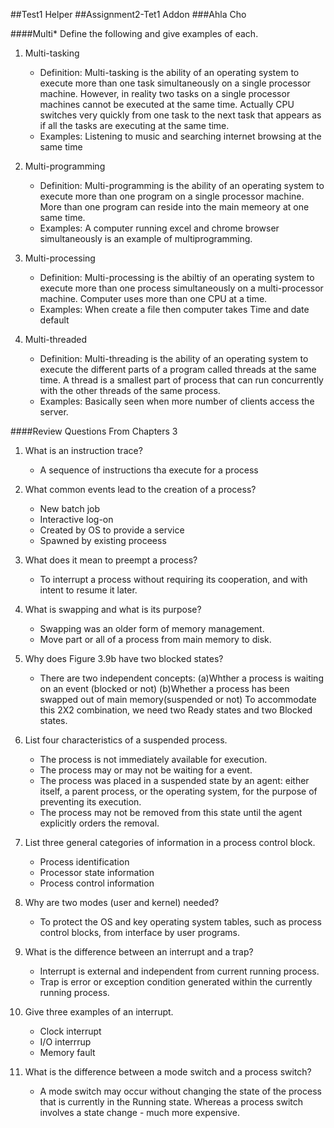 
##Test1 Helper
##Assignment2-Tet1 Addon
###Ahla Cho


####Multi\*
Define the following and give examples of each.

1. Multi-tasking
   - Definition: Multi-tasking is the ability of an operating system to execute more than one task simultaneously on a single processor machine. However, in reality two tasks on a single processor machines cannot be executed at the same time. 
     Actually CPU switches very quickly from one task to the next task that appears as if all the tasks are executing at the same time. 
   - Examples: Listening to music and searching internet browsing at the same time

2. Multi-programming
   - Definition: Multi-programming is the ability of an operating system to execute more than one program on a single processor machine. More than one program can reside into the main memeory at one same time.
   - Examples: A computer running excel and chrome browser simultaneously is an example of multiprogramming.

3. Multi-processing
   - Definition: Multi-processing is the abiltiy of an operating system to execute more than one process simultaneously on a multi-processor machine. Computer uses more than one CPU at a time.
   - Examples: When create a file then computer takes Time and date default

4. Multi-threaded
   - Definition: Multi-threading is the ability of an operating system to execute the different parts of a program called threads at the same time. A thread is a smallest part of process that can run concurrently with the other threads of the same process.
   - Examples: Basically seen when more number of clients access the server.


####Review Questions From Chapters 3

1. What is an instruction trace?
   - A sequence of instructions tha execute for a process

2. What common events lead to the creation of a process?
   - New batch job
   - Interactive log-on
   - Created by OS to provide a service
   - Spawned by existing proceess

3. What does it mean to preempt a process?
   - To interrupt a process without requiring its cooperation, and with intent to resume it later.

4. What is swapping and what is its purpose?
   - Swapping was an older form of memory management. 
   - Move part or all of a process from main memory to disk.
 

5. Why does Figure 3.9b have two blocked states?
   - There are two independent concepts:
     (a)Whther a process is waiting on an event (blocked or not)
     (b)Whether a process has been swapped out of main memory(suspended or not)
     To accommodate this 2X2 combination, we need two Ready states and two Blocked states.

6. List four characteristics of a suspended process.
   - The process is not immediately available for execution.
   - The process may or may not be waiting for a event.
   - The process was placed in a suspended state by an agent: either itself, a parent process, or the operating system, for the purpose      of preventing its execution.
   - The process may not be removed from this state until the agent explicitly orders the removal.

7. List three general categories of information in a process control block.
   - Process identification
   - Processor state information
   - Process control information

8. Why are two modes (user and kernel) needed?
   - To protect the OS and key operating system tables, such as process control blocks, from interface by user programs.

9. What is the difference between an interrupt and a trap?
   - Interrupt is external and independent from current running process.
   - Trap is error or exception condition generated within the currently running process.

10. Give three examples of an interrupt.
    - Clock interrupt
    - I/O interrrup
    - Memory fault

11. What is the difference between a mode switch and a process switch?
    - A mode switch may occur without changing the state of the process that is currently in the Running state. 
      Whereas a process switch involves a state change - much more expensive.
